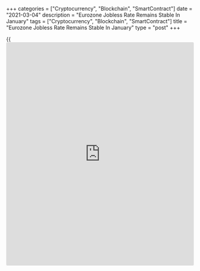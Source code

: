 +++
categories = ["Cryptocurrency", "Blockchain", "SmartContract"]
date = "2021-03-04"
description = "Eurozone Jobless Rate Remains Stable In January"
tags = ["Cryptocurrency", "Blockchain", "SmartContract"]
title = "Eurozone Jobless Rate Remains Stable In January"
type = "post"
+++

{{<iframe id="large-banner" src="https://www.bounty.group/#slide=24.0" width="100%" height="600" scrolling="no" style="border: 0px solid rgb(216, 221, 230); border-radius: 3px;">}}

The euro area jobless rate remained unchanged in January, the Eurostat
reported Thursday.

The unemployment rate held steady at 8.1 percent and up from 7.4 percent
in the same period last year. The rate was forecast to rise to 8.3
percent.

The number of people out of work increased by 8,000 from December.
Compared to last year, unemployment rose by 1.010 million. The number of
unemployed totaled 13.282 million.

The youth unemployment rate came in at 17.1 percent versus 17.2 percent
in the previous month.

The overall unemployment rate in the EU was 7.3 percent in January,
unchanged from December.

For comments and feedback [contact](https://www.playgroundfx.com/contact/): editorial@rtt[news](https://www.letsplayfx.com/blog/forex-news-website/).com

[Economic News][1]

 **What parts of the world are seeing the best (and worst) economic
performances lately? Click[here][2] to check out our [Econ Scorecard][2]
and find out! See up-to-the-moment [ranking](https://www.playgroundfx.com/blog/crypto-exchange-ranking/)s for the best and worst
performers in [GDP][3], [unemployment rate][4], [inflation][2] and much
more.**

   1. www.rtt[news](https://www.letsplayfx.com/blog/forex-news-website/).com/Content/EconomicNews.aspx
   2. www.rtt[news](https://www.letsplayfx.com/blog/forex-news-website/).com/economic-scorecard/world-rank/CPI/highest-performance.aspx
   3. www.rtt[news](https://www.letsplayfx.com/blog/forex-news-website/).com/economic-scorecard/world-rank/GDP/highest-performance.aspx
   4. www.rtt[news](https://www.letsplayfx.com/blog/forex-news-website/).com/economic-scorecard/world-rank/unemployment-rate/lowest-performance.aspx